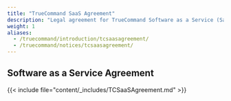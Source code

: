 ```yaml
---
title: "TrueCommand SaaS Agreement"
description: "Legal agreement for TrueCommand Software as a Service (SaaS)."
weight: 1
aliases:
  - /truecommand/introduction/tcsaasagreement/
  - /truecommand/notices/tcsaasagreement/
---
```


## Software as a Service Agreement

{{< include file="content/_includes/TCSaaSAgreement.md" >}}
